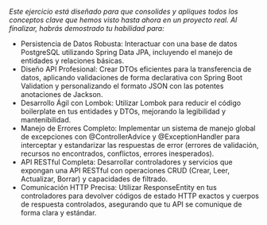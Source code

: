 *Este ejercicio está diseñado para que consolides y apliques todos los conceptos clave que hemos visto hasta ahora en un proyecto real. Al finalizar, habrás demostrado tu habilidad para:*

- Persistencia de Datos Robusta: Interactuar con una base de datos PostgreSQL utilizando Spring Data JPA, incluyendo el manejo de entidades y relaciones básicas.
- Diseño API Profesional: Crear DTOs eficientes para la transferencia de datos, aplicando validaciones de forma declarativa con Spring Boot Validation y personalizando el formato JSON con las potentes anotaciones de Jackson.
- Desarrollo Ágil con Lombok: Utilizar Lombok para reducir el código boilerplate en tus entidades y DTOs, mejorando la legibilidad y mantenibilidad.
- Manejo de Errores Completo: Implementar un sistema de manejo global de excepciones con @ControllerAdvice y @ExceptionHandler para interceptar y estandarizar las respuestas de error (errores de validación, recursos no encontrados, conflictos, errores inesperados).
- API RESTful Completa: Desarrollar controladores y servicios que expongan una API RESTful con operaciones CRUD (Crear, Leer, Actualizar, Borrar) y capacidades de filtrado.
- Comunicación HTTP Precisa: Utilizar ResponseEntity en tus controladores para devolver códigos de estado HTTP exactos y cuerpos de respuesta controlados, asegurando que tu API se comunique de forma clara y estándar.
